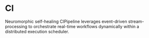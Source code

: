# CI
Neuromorphic self-healing CIPipeline leverages event-driven stream-processing to orchestrate real-time workflows dynamically within a distributed execution scheduler.
